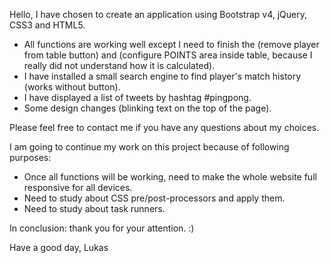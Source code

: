 Hello,
I have chosen to create an application using Bootstrap v4, jQuery, CSS3 and HTML5.

- All functions are working well except I need to finish the (remove player from table button) and (configure POINTS area inside table, because I really did not understand how it is calculated).
- I have installed  a small search engine to find player's match history (works without button).
- I have displayed a list of tweets by hashtag #pingpong.
- Some design changes (blinking text on the top of the page).

Please feel free to contact me if you have any questions about my choices.

I am going to continue my work on this project because of following purposes:
- Once all functions will be working, need to make the whole website full responsive for all devices.
- Need to study about CSS pre/post-processors and apply them.
- Need to study about task runners.

In conclusion: thank you for your attention. :)

Have a good day,
Lukas

